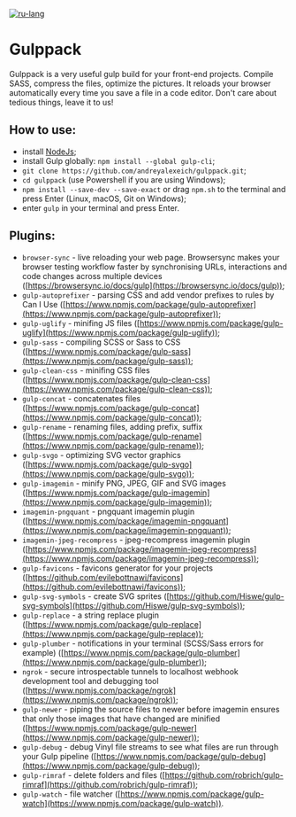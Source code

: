 [![ru-lang](https://img.shields.io/badge/lang-ru-red.svg)](README.ru.md)

# Gulppack

Gulppack is a very useful gulp build for your front-end projects. Compile SASS, compress the files, optimize the pictures. It reloads your browser automatically every time you save a file in a code editor. Don't care about tedious things, leave it to us!

## How to use:
* install [NodeJs](https://nodejs.org/en/);
* install Gulp globally: ```npm install --global gulp-cli```;
* ```git clone https://github.com/andreyalexeich/gulppack.git```;
* ```cd gulppack``` (use Powershell if you are using Windows);
* ```npm install --save-dev --save-exact``` or drag ```npm.sh``` to the terminal and press Enter (Linux, macOS, Git on Windows);
* enter ```gulp``` in your terminal and press Enter.

## Plugins:
* ```browser-sync``` - live reloading your web page. Browsersync makes your browser testing workflow faster by synchronising URLs, interactions and code changes across multiple devices ([https://browsersync.io/docs/gulp](https://browsersync.io/docs/gulp));
* ```gulp-autoprefixer``` - parsing CSS and add vendor prefixes to rules by Can I Use ([https://www.npmjs.com/package/gulp-autoprefixer](https://www.npmjs.com/package/gulp-autoprefixer));
* ```gulp-uglify``` - minifing JS files ([https://www.npmjs.com/package/gulp-uglify](https://www.npmjs.com/package/gulp-uglify));
* ```gulp-sass``` - compiling SCSS or Sass to CSS ([https://www.npmjs.com/package/gulp-sass](https://www.npmjs.com/package/gulp-sass));
* ```gulp-clean-css``` - minifing CSS files ([https://www.npmjs.com/package/gulp-clean-css](https://www.npmjs.com/package/gulp-clean-css));
* ```gulp-concat``` - concatenates files ([https://www.npmjs.com/package/gulp-concat](https://www.npmjs.com/package/gulp-concat));
* ```gulp-rename``` - renaming files, adding prefix, suffix ([https://www.npmjs.com/package/gulp-rename](https://www.npmjs.com/package/gulp-rename));
* ```gulp-svgo``` - optimizing SVG vector graphics ([https://www.npmjs.com/package/gulp-svgo](https://www.npmjs.com/package/gulp-svgo));
* ```gulp-imagemin``` - minify PNG, JPEG, GIF and SVG images ([https://www.npmjs.com/package/gulp-imagemin](https://www.npmjs.com/package/gulp-imagemin));
* ```imagemin-pngquant``` - pngquant imagemin plugin ([https://www.npmjs.com/package/imagemin-pngquant](https://www.npmjs.com/package/imagemin-pngquant));
* ```imagemin-jpeg-recompress``` - jpeg-recompress imagemin plugin ([https://www.npmjs.com/package/imagemin-jpeg-recompress](https://www.npmjs.com/package/imagemin-jpeg-recompress));
* ```gulp-favicons``` - favicons generator for your projects ([https://github.com/evilebottnawi/favicons](https://github.com/evilebottnawi/favicons));
* ```gulp-svg-symbols``` - create SVG sprites ([https://github.com/Hiswe/gulp-svg-symbols](https://github.com/Hiswe/gulp-svg-symbols));
* ```gulp-replace``` - a string replace plugin ([https://www.npmjs.com/package/gulp-replace](https://www.npmjs.com/package/gulp-replace));
* ```gulp-plumber``` - notifications in your terminal (SCSS/Sass errors for example) ([https://www.npmjs.com/package/gulp-plumber](https://www.npmjs.com/package/gulp-plumber));
* ```ngrok``` - secure introspectable tunnels to localhost webhook development tool and debugging tool ([https://www.npmjs.com/package/ngrok](https://www.npmjs.com/package/ngrok));
* ```gulp-newer``` - piping the source files to newer before imagemin ensures that only those images that have changed are minified ([https://www.npmjs.com/package/gulp-newer](https://www.npmjs.com/package/gulp-newer));
* ```gulp-debug``` - debug Vinyl file streams to see what files are run through your Gulp pipeline ([https://www.npmjs.com/package/gulp-debug](https://www.npmjs.com/package/gulp-debug));
* ```gulp-rimraf``` - delete folders and files ([https://github.com/robrich/gulp-rimraf](https://github.com/robrich/gulp-rimraf));
* ```gulp-watch``` - file watcher ([https://www.npmjs.com/package/gulp-watch](https://www.npmjs.com/package/gulp-watch)).
